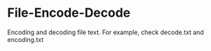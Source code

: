 # File-Encode-Decode
Encoding and decoding file text. For example, check decode.txt and encoding.txt
